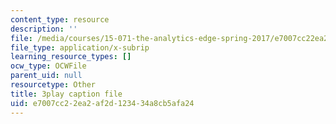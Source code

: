 ```yaml
---
content_type: resource
description: ''
file: /media/courses/15-071-the-analytics-edge-spring-2017/e7007cc22ea2af2d123434a8cb5afa24_RmUVz9jEnzg.srt
file_type: application/x-subrip
learning_resource_types: []
ocw_type: OCWFile
parent_uid: null
resourcetype: Other
title: 3play caption file
uid: e7007cc2-2ea2-af2d-1234-34a8cb5afa24
---
```

